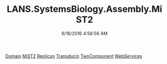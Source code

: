 ﻿---
title: LANS.SystemsBiology.Assembly.MiST2
date: 6/16/2016 4:56:56 AM
---

[Domain](T-LANS.SystemsBiology.Assembly.MiST2.Domain.html)
[MiST2](T-LANS.SystemsBiology.Assembly.MiST2.MiST2.html)
[Replicon](T-LANS.SystemsBiology.Assembly.MiST2.Replicon.html)
[Transducin](T-LANS.SystemsBiology.Assembly.MiST2.Transducin.html)
[TwoComponent](T-LANS.SystemsBiology.Assembly.MiST2.TwoComponent.html)
[WebServices](T-LANS.SystemsBiology.Assembly.MiST2.WebServices.html)
